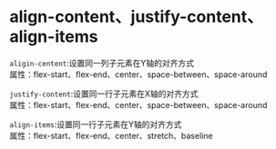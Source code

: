 # align-content、justify-content、align-items  

`aligin-centent`:设置同一列子元素在Y轴的对齐方式  
属性：flex-start、flex-end、center、space-between、space-around   

`justify-content`:设置同一行子元素在X轴的对齐方式  
属性：flex-start、flex-end、center、space-between、space-around   

`align-items`:设置同一行子元素在Y轴的对齐方式   
属性：flex-start、flex-end、center、stretch、baseline   
